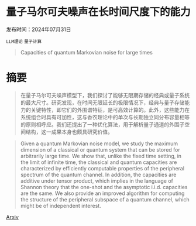 # 量子马尔可夫噪声在长时间尺度下的能力

发布时间：2024年07月31日

`LLM理论` `量子计算`

> Capacities of quantum Markovian noise for large times

# 摘要

> 在量子马尔可夫噪声模型下，我们探讨了能够无限期存储的经典或量子系统的最大尺寸。研究发现，在时间无限延长的极限情况下，经典与量子存储能力的关键特性，即它们的外围谱特征，是可高效计算的。此外，这些能力在系统组合时具有可加性，这与香农理论中的单次与长期独立同分布容量相等的原则相呼应。我们还提出了一种优化算法，用于解析量子通道的外围子空间结构，这一成果本身也颇具研究价值。

> Given a quantum Markovian noise model, we study the maximum dimension of a classical or quantum system that can be stored for arbitrarily large time. We show that, unlike the fixed time setting, in the limit of infinite time, the classical and quantum capacities are characterized by efficiently computable properties of the peripheral spectrum of the quantum channel. In addition, the capacities are additive under tensor product, which implies in the language of Shannon theory that the one-shot and the asymptotic i.i.d. capacities are the same. We also provide an improved algorithm for computing the structure of the peripheral subspace of a quantum channel, which might be of independent interest.

[Arxiv](https://arxiv.org/abs/2408.00116)